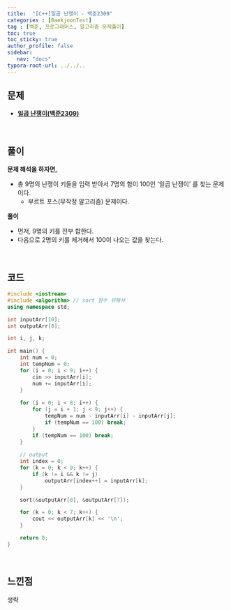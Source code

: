 ```yaml
---
title:  "[C++]일곱 난쟁이 - 백준2309"
categories : [BaekjoonTest]
tag : [백준, 프로그래머스, 알고리즘 문제풀이]
toc: true
toc_sticky: true
author_profile: false
sidebar:
   nav: "docs"
typora-root-url: ../../..
---
```




## 문제

* **[일곱 난쟁이(백준2309)](https://www.acmicpc.net/problem/2309)**

<br>

## 풀이

**문제 해석을 하자면,**

* 총 9명의 난쟁이 키들을 입력 받아서 7명의 합이 100인 '일곱 난쟁이' 를 찾는 문제이다.
  * 부르트 포스(무작정 알고리즘) 문제이다.



**풀이**

- 먼저, 9명의 키를 전부 합한다.
- 다음으로 2명의 키를 제거해서 100이 나오는 값을 찾는다.




<br>

## 코드

```c++
#include <iostream>
#include <algorithm> // sort 함수 위해서
using namespace std;

int inputArr[10];
int outputArr[8];

int i, j, k;

int main() {
	int num = 0;
	int tempNum = 0;
	for (i = 0; i < 9; i++) {
		cin >> inputArr[i];
		num += inputArr[i];
	}
	
	for (i = 0; i < 8; i++) {
		for (j = i + 1; j < 9; j++) {
			tempNum = num - inputArr[i] - inputArr[j];
			if (tempNum == 100) break;
		}
		if (tempNum == 100) break;
	}
	
	// output
	int index = 0;
	for (k = 0; k < 9; k++) {
		if (k != i && k != j)
			outputArr[index++] = inputArr[k];
	}

	sort(&outputArr[0], &outputArr[7]);

	for (k = 0; k < 7; k++) {
		cout << outputArr[k] << '\n';
	}

	return 0;
}
```

<br>

## 느낀점

생략
